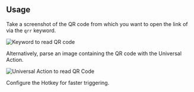 ## Usage

Take a screenshot of the QR code from which you want to open the link of via the `qrr` keyword.

![Keyword to read QR code](images/keyword.png)

Alternatively, parse an image containing the QR code with the Universal Action.

![Universal Action to read QR Code](images/ua.png)

Configure the Hotkey for faster triggering.
